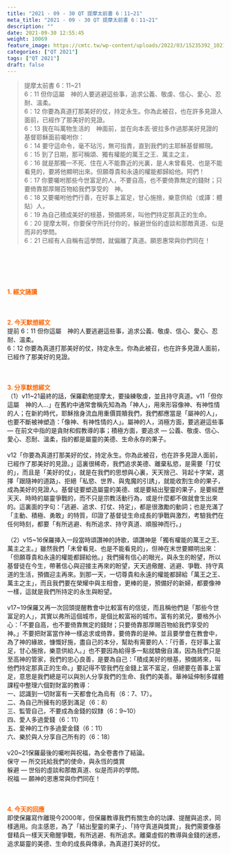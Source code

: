 ```yaml
---
title: "2021 - 09 - 30 QT 提摩太前書 6：11~21"
meta_title: "2021 - 09 - 30 QT 提摩太前書 6：11~21"
description: ""
date: 2021-09-30 12:55:45
weight: 10069
feature_image: https://cmtc.tw/wp-content/uploads/2022/03/15235392_10211799862337740_180693556567566654_o-1.webp
categories: ["QT 2021"]
tags: ["QT 2021"]
draft: false
---
```


<blockquote>提摩太前書 6：11~21<br />
6：11 但你這屬　神的人要逃避這些事，追求公義、敬虔、信心、愛心、忍耐、溫柔。<br />
6：12 你要為真道打那美好的仗，持定永生。你為此被召，也在許多見證人面前，已經作了那美好的見證。<br />
6：13 我在叫萬物生活的　神面前，並在向本丟‧彼拉多作過那美好見證的基督耶穌面前囑咐你：<br />
6：14 要守這命令，毫不玷污，無可指責，直到我們的主耶穌基督顯現。<br />
6：15 到了日期，那可稱頌、獨有權能的萬王之王、萬主之主，<br />
6：16 就是那獨一不死、住在人不能靠近的光裏，是人未曾看見、也是不能看見的，要將他顯明出來。但願尊貴和永遠的權能都歸給他。阿們！<br />
6：17 你要囑咐那些今世富足的人，不要自高，也不要倚靠無定的錢財；只要倚靠那厚賜百物給我們享受的　神。<br />
6：18 又要囑咐他們行善，在好事上富足，甘心施捨，樂意供給（或譯：體貼）人，<br />
6：19 為自己積成美好的根基，預備將來，叫他們持定那真正的生命。<br />
6：20 提摩太啊，你要保守所託付你的，躲避世俗的虛談和那敵真道、似是而非的學問。<br />
6：21 已經有人自稱有這學問，就偏離了真道。願恩惠常與你們同在！</blockquote><br />
&nbsp;<br />
<br />
&nbsp;<br />
<br />
<span style="color: #ff6600;"><strong>1. </strong><strong>經文誦讀</strong></span><br />
<br />
<span style="color: #ff6600;"><strong> </strong></span><br />
<br />
<span style="color: #ff6600;"><strong>2. 今天默想</strong><strong>經文<br />
</strong></span>提前 6：11 但你這屬　神的人要逃避這些事，追求公義、敬虔、信心、愛心、忍耐、溫柔。<br />
6：12 你要為真道打那美好的仗，持定永生。你為此被召，也在許多見證人面前，已經作了那美好的見證。<br />
<br />
&nbsp;<br />
<br />
<span style="color: #ff6600;"><strong>3. 分享默想經文<br />
</strong></span>（1）v11~21最終的話，保羅勸勉提摩太，要操練敬虔，並且持守真道。v11「但你這屬　神的人…」在舊約中通常會稱先知為為「神人」，用來形容像神、有神性情的人；在新約時代，耶穌捨身流血用重價買贖我們，我們都應當是「屬神的人」，也要不斷被神塑造：「像神、有神性情的人」。屬神的人，消極方面，要逃避這些事 — 在前文中指的是貪財和假教導的事；積極方面，要追求 — 公義、敬虔、信心、愛心、忍耐、溫柔，指的都是屬靈的美德、生命永存的果子。<br />
<br />
v12「你要為真道打那美好的仗，持定永生。你為此被召，也在許多見證人面前，已經作了那美好的見證。」這裏很稀奇，我們追求美德、離棄私慾，是需要「打仗的」，而且是「美好的仗」，就是在我們的思想與心裏，天天捨己、背起十字架，選擇「跟隨神的道路」、拒絕「私慾、世界、與鬼魔的引誘」，就能收割生命的果子，成為美好的見證人。基督徒要塑造屬靈的美德、或是要結出聖靈的果子，是要經歷天天、時時的屬靈爭戰的，而不只是宗教活動行為，或是什麼都不做就會生出來的。這裏面的字句：「逃避、追求、打仗、持定」，都是很激勵的動詞；也是充滿了「主動、積極、勇敢」的特質，印證了基督徒生命成長的爭戰與激烈，考驗我們在任何時刻，都要「有所逃避、有所追求、持守真道、順服神而行。」<br />
<br />
（2）v15~16保羅挿入一段當時頌讚神的詩歌，頌讚神是「獨有權能的萬王之王、萬主之主。」雖然我們「未曾看見、也是不能看見的」，但神在末世要顯明出來：「但願尊貴和永遠的權能都歸給他。」我們擁有信心的眼光，與永生的盼望，所以基督徒在今生，帶著信心與迎接主再來的盼望，天天過儆醒、逃避、爭戰、持守真道的生活，預備迎主再來。到那一天，一切尊貴和永遠的權能都歸給「萬王之王、萬主之主」，而且我們要在榮耀中與主相會，更棒的是，預備好的新婦，都要像神一樣，這就是我們所持定的永生與盼望。<br />
<br />
v17~19保羅又再一次回頭提醒教會中比較富有的信徒，而且稱他們是「那些今世富足的人」，其實以弗所這個城市，是個比較富裕的城市。富有的弟兄，要格外小心：「不要自高，也不要倚靠無定的錢財；只要倚靠那厚賜百物給我們享受的　神。」不要把財富當作神一樣追求或倚靠，要倚靠的是神。並且要學會在教會中，為了神的緣故，慷慨好施，盡自己的本分，幫助有需要的人：「行善，在好事上富足，甘心施捨，樂意供給人。」也不要因為給得多一點就驕傲自滿，因為我們只是至高神的管家，我們的忠心良善，是要為自己：「積成美好的根基，預備將來，叫他們持定那真正的生命。」要記得不管我們在金錢上富不富足，但總要在善事上富足，意思是我們總是可以與別人分享我們的生命、我們的美善。華神延伸制多媒體課程中整理六個對財富的教導：<br />
一、認識到一切財富有一天都會化為烏有（6：7、17）。<br />
二、為自己所擁有的感到滿足（6：8）<br />
三、監管自己，不要成為金錢的奴隸（6：9~10）<br />
四、愛人多過愛錢（6：11）<br />
五、愛神的工作多過愛金錢（6：11）<br />
六、樂於與人分享自己所有的（6：18）<br />
<br />
v20~21保羅最後的囑咐與祝福，為全卷書作了結論。<br />
保守 — 所交託給我們的使命，與永恆的獎賞<br />
躲避 — 世俗的虛談和那敵真道、似是而非的學問。<br />
祝福 — 願神的恩惠常與你們同在！<br />
<br />
&nbsp;<br />
<br />
<span style="color: #ff6600;"><strong>4. 今天的回應<br />
</strong></span>即使保羅寫作離現今2000年，但保羅教導我們有關生命的功課、提醒與追求，同樣適用。向主感恩，為了「結出聖靈的果子」、「持守真道與獎賞」，我們需要像基督精兵一樣天天儆醒爭戰，有所逃避、有所追求。離棄虛假的教導與金錢的迷惑，追求屬靈的美德、生命的成長與傳承，為真道打美好的仗。<br />
<br />
&nbsp;
        